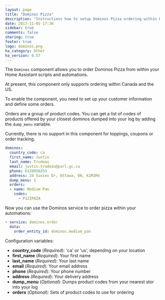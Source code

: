 ```yaml
---
layout: page
title: "Dominos Pizza"
description: "Instructions how to setup Dominos Pizza ordering within Home Assistant."
date: 2017-11-05 17:30
sidebar: true
comments: false
sharing: true
footer: true
logo: dominos.png
ha_category: Other
ha_version: 0.57
---
```


The `Dominos` component allows you to order Dominos Pizza from within your Home Assistant scripts and automations.

At present, this component only supports ordering within Canada and the US.

To enable the component, you need to set up your customer information and define some orders.

Orders are a group of product codes. You can get a list of codes of products offered by your closest dominos dumped into your log by adding the `dump_menu` variable.

Currently, there is no support in this component for toppings, coupons or order tracking.

```yaml
dominos:
  country_code: ca
  first_name: Justin
  last_name: Trudeau
  email: justin.trudeau@parl.gc.ca
  phone: 6139950253
  address: 24 Sussex Dr, Ottawa, ON, K1M1M4
  dump_menu: 1
  orders:
  - name: Medium Pan
    codes:
      - P12IPAZA
```

Now you can use the Dominos service to order pizza within your automations:

```yaml
- service: dominos.order
  data:
    order_entity_id: dominos.medium_pan
```

Configuration variables:

- **country_code** (*Required*): 'ca' or 'us', depending on your location
- **first_name** (*Required*): Your first name
- **last_name** (*Required*): Your last name
- **email** (*Required*): Your email address
- **phone** (*Required*): Your phone number
- **address** (*Required*): Your delivery address
- **dump_menu** (*Optional*): Dumps product codes from your nearest stor into your log
- **orders** (*Optional*): Sets of product codes to use for ordering


